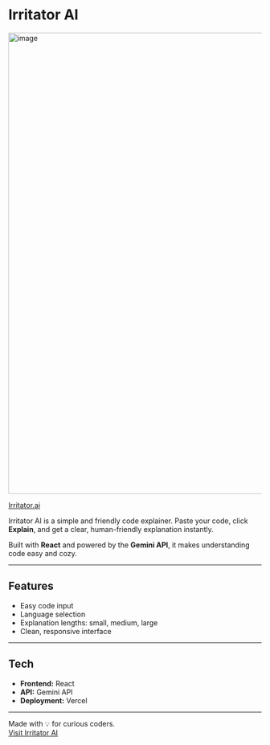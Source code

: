 # Irritator AI

<img width="1918" height="918" alt="image" src="https://github.com/user-attachments/assets/5addac04-f0d6-4ba6-9888-42c7bbb28a36" />

[Irritator.ai](https://irritatorai.vercel.app)

Irritator AI is a simple and friendly code explainer. Paste your code, click **Explain**, and get a clear, human-friendly explanation instantly.  

Built with **React** and powered by the **Gemini API**, it makes understanding code easy and cozy.

---

## Features

- Easy code input  
- Language selection  
- Explanation lengths: small, medium, large  
- Clean, responsive interface  

---

## Tech

- **Frontend:** React  
- **API:** Gemini API  
- **Deployment:** Vercel  

---

Made with 💡 for curious coders.  
[Visit Irritator AI](https://irritatorai.vercel.app)
